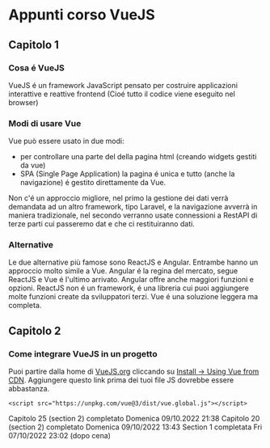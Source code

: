 # Appunti corso VueJS
## Capitolo 1
### **Cosa é VueJS**

VueJS é un framework JavaScript pensato per costruire applicazioni interattive e reattive frontend (Cioé tutto il codice viene eseguito nel browser)

### **Modi di usare Vue**

Vue può essere usato in due modi:
- per controllare una parte del della pagina html (creando widgets gestiti da vue)
- SPA (Single Page Application) la pagina é unica e tutto (anche la navigazione) é gestito direttamente da Vue.

Non c'é un approccio migliore, nel primo la gestione dei dati verrà demandata ad un altro framework, tipo Laravel, e la navigazione avverrà in maniera tradizionale, nel secondo verranno usate connessioni a RestAPI di terze parti cui passeremo dat e che ci restituiranno dati.

### **Alternative**
Le due alternative più famose sono ReactJS e Angular. Entrambe hanno un approccio molto simile a Vue. Angular é la regina del mercato, segue ReactJS e Vue é l'ultimo arrivato.
Angular offre anche maggiori funzioni e opzioni. ReactJS non é un framework, é una libreria cui puoi aggiungere molte funzioni create da sviluppatori terzi. Vue é una soluzione leggera ma completa.

## Capitolo 2
### **Come integrare VueJS in un progetto**
Puoi partire dalla home di [VueJS.org](https://vuejs.org/) cliccando su [Install -> Using Vue from CDN](https://vuejs.org/guide/quick-start.html#using-vue-from-cdn).
Aggiungere questo link prima dei tuoi file JS dovrebbe essere abbastanza.
```
<script src="https://unpkg.com/vue@3/dist/vue.global.js"></script>
```

Capitolo 25 (section 2) completato Domenica 09/10.2022 21:38
Capitolo 20 (section 2) completato Domenica 09/10/2022 13:43
Section 1 completata Fri 07/10/2022 23:02 (dopo cena)
